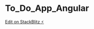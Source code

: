 # To_Do_App_Angular

[Edit on StackBlitz ⚡️](https://stackblitz.com/edit/create-a-basic-angular-component-7mtwbk)